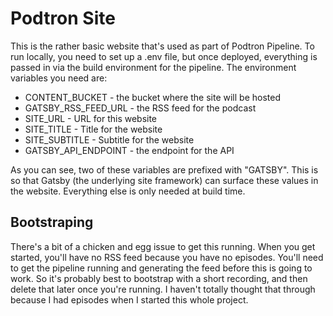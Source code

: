 # Podtron Site
This is the rather basic website that's used as part of Podtron Pipeline.  To run locally, you need to set up a .env file, 
but once deployed, everything is passed in via the build environment for the pipeline.  The environment 
variables you need are:

* CONTENT_BUCKET - the bucket where the site will be hosted
* GATSBY_RSS_FEED_URL - the RSS feed for the podcast
* SITE_URL - URL for this website
* SITE_TITLE - Title for the website
* SITE_SUBTITLE - Subtitle for the website
* GATSBY_API_ENDPOINT - the endpoint for the API 

As you can see, two of these variables are prefixed with "GATSBY".  This is so that Gatsby (the underlying site framework) can surface
these values in the website.  Everything else is only needed at build time.

## Bootstraping

There's a bit of a chicken and egg issue to get this running.  When you get started, you'll have no RSS feed because you have no episodes.
You'll need to get the pipeline running and generating the feed before this is going to work.  So it's probably best to bootstrap with a short
recording, and then delete that later once you're running.  I haven't totally thought that through because I had episodes when I started this
whole project.
